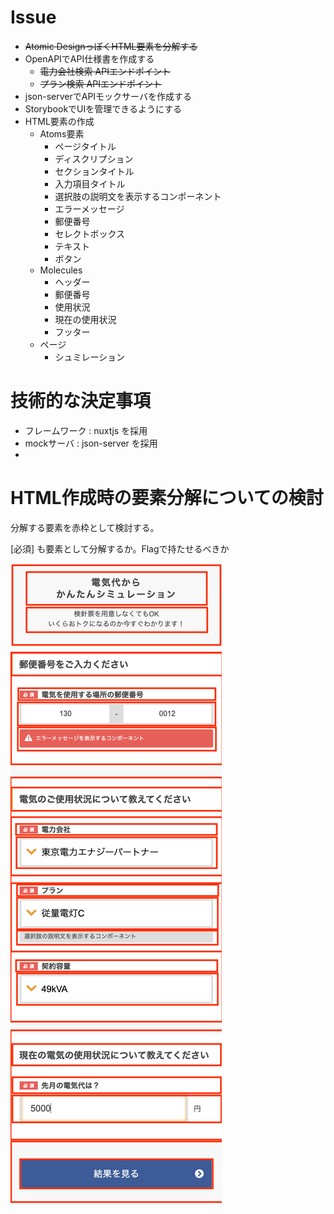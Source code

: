 
# Issue

- ~~Atomic DesignっぽくHTML要素を分解する~~
- OpenAPIでAPI仕様書を作成する
  - ~~電力会社検索 APIエンドポイント~~
  - ~~プラン検索 APIエンドポイント~~
- json-serverでAPIモックサーバを作成する
- StorybookでUIを管理できるようにする
- HTML要素の作成
  - Atoms要素
    - ページタイトル
    - ディスクリプション
    - セクションタイトル
    - 入力項目タイトル
    - 選択肢の説明文を表示するコンポーネント
    - エラーメッセージ
    - 郵便番号
    - セレクトボックス
    - テキスト
    - ボタン
  - Molecules
    - ヘッダー
    - 郵便番号 
    - 使用状況
    - 現在の使用状況
    - フッター
  - ページ
    - シュミレーション

# 技術的な決定事項

- フレームワーク : nuxtjs を採用
- mockサーバ : json-server を採用
- 

# HTML作成時の要素分解についての検討

分解する要素を赤枠として検討する。

[必須] も要素として分解するか。Flagで持たせるべきか

![デザイン画像](./files/design.png)

